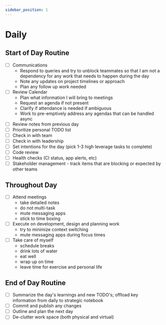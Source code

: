 ```yaml
---
sidebar_position: 1
---
```


# Daily

## Start of Day Routine

- [ ] Communications 
    - Respond to queries and try to unblock teammates so that I am not a dependency for any work that needs to happen during the day
    - Note any updates on project timelines or approach
    - Plan any follow up work needed
- [ ] Review Calendar
    - Plan what information I will bring to meetings
    - Request an agenda if not present
    - Clarify if attendance is needed if ambiguous
    - Work to pre-emptively address any agendas that can be handled async
- [ ] Review notes from previous day
- [ ] Prioritize personal TODO list
- [ ] Check in with team
- [ ] Check in with leadership
- [ ] Set intentions for the day (pick 1-3 high leverage tasks to complete)  
- [ ] Code review
- [ ] Health checks (CI status, app alerts, etc)  
- [ ] Stakeholder management - track items that are blocking or expected by other teams

## Throughout Day

- [ ] Attend meetings
    - take detailed notes
    - do not multi-task
    - mute messaging apps
    - stick to time boxing
- [ ] Execute on development, design and planning work
    - try to minimize context switching
    - mute messaging apps during focus times
- [ ] Take care of myself
    - schedule breaks
    - drink lots of water
    - eat well
    - wrap up on time
    - leave time for exercise and personal life

## End of Day Routine

- [ ] Summarize the day's learnings and new TODO's; offload key information from daily to strategic notebook
- [ ] Commit and publish any changes
- [ ] Outline and plan the next day
- [ ] De-clutter work space (both physical and virtual)
